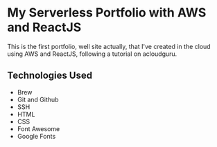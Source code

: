 # My Serverless Portfolio with AWS and ReactJS

This is the first portfolio, well site actually, that I've created in the cloud using AWS and ReactJS, following a tutorial on acloudguru.

## Technologies Used

- Brew
- Git and Github
- SSH
- HTML
- CSS
- Font Awesome
- Google Fonts 
